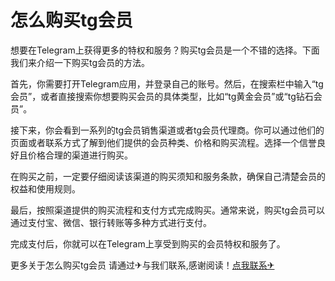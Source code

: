 # 怎么购买tg会员

想要在Telegram上获得更多的特权和服务？购买tg会员是一个不错的选择。下面我们来介绍一下购买tg会员的方法。

首先，你需要打开Telegram应用，并登录自己的账号。然后，在搜索栏中输入“tg会员”，或者直接搜索你想要购买会员的具体类型，比如“tg黄金会员”或“tg钻石会员”。

接下来，你会看到一系列的tg会员销售渠道或者tg会员代理商。你可以通过他们的页面或者联系方式了解到他们提供的会员种类、价格和购买流程。选择一个信誉良好且价格合理的渠道进行购买。

在购买之前，一定要仔细阅读该渠道的购买须知和服务条款，确保自己清楚会员的权益和使用规则。

最后，按照渠道提供的购买流程和支付方式完成购买。通常来说，购买tg会员可以通过支付宝、微信、银行转账等多种方式进行支付。

完成支付后，你就可以在Telegram上享受到购买的会员特权和服务了。

更多关于怎么购买tg会员 请通过✈与我们联系,感谢阅读！[点我联系✈](https://cn.G208.com)